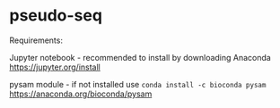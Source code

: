 # pseudo-seq

Requirements:

Jupyter notebook - recommended to install by downloading Anaconda
https://jupyter.org/install

pysam module - if not installed use `conda install -c bioconda pysam`
https://anaconda.org/bioconda/pysam

